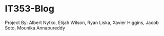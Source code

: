 # IT353-Blog
Project By: Albert Nytko, Elijah Wilson, Ryan Liska, Xavier Higgins, Jacob Soto, Mounika Annapureddy
